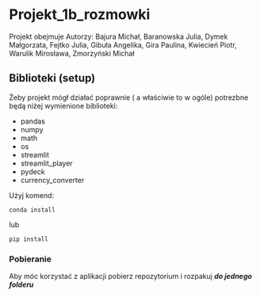 # Projekt_1b_rozmowki
Projekt obejmuje 
Autorzy: Bajura Michał, Baranowska Julia, Dymek Małgorzata, Fejtko Julia, Gibuła Angelika, Gira Paulina, Kwiecień Piotr, Warulik Mirosława, Zmorzyński Michał

## Biblioteki (setup)
Żeby projekt mógł działać poprawnie ( a właściwie to w ogóle) potrezbne będą niżej wymienione biblioteki:

* pandas
* numpy
* math
* os
* streamlit
* streamlit_player
* pydeck
* currency_converter

Użyj komend:
```
conda install
```
lub
```
pip install
```
### Pobieranie
Aby móc korzystać z aplikacji pobierz repozytorium i rozpakuj ***do jednego folderu***

